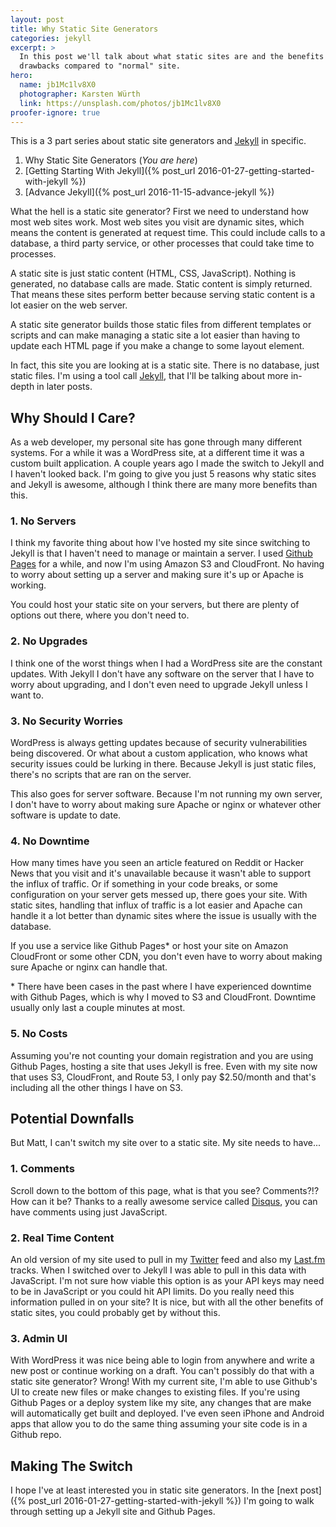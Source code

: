 ```yaml
---
layout: post
title: Why Static Site Generators
categories: jekyll
excerpt: >
  In this post we'll talk about what static sites are and the benefits and
  drawbacks compared to "normal" site.
hero:
  name: jb1Mc1lv8X0
  photographer: Karsten Würth
  link: https://unsplash.com/photos/jb1Mc1lv8X0
proofer-ignore: true
---
```

This is a 3 part series about static site generators and [Jekyll][jekyll] in
specific.

1. Why Static Site Generators (_You are here_)
2. [Getting Starting With Jekyll]({% post_url 2016-01-27-getting-started-with-jekyll %})
3. [Advance Jekyll]({% post_url 2016-11-15-advance-jekyll %})

What the hell is a static site generator? First we need to understand how most
web sites work. Most web sites you visit are dynamic sites, which means the
content is generated at request time. This could include calls to a database, a
third party service, or other processes that could take time to processes.

A static site is just static content (HTML, CSS, JavaScript). Nothing is
generated, no database calls are made. Static content is simply returned. That
means these sites perform better because serving static content is a lot easier
on the web server.

A static site generator builds those static files from different templates or
scripts and can make managing a static site a lot easier than having to update
each HTML page if you make a change to some layout element.

In fact, this site you are looking at is a static site. There is no database,
just static files. I'm using a tool call [Jekyll][jekyll], that I'll be talking
about more in-depth in later posts.

## Why Should I Care?

As a web developer, my personal site has gone through many different systems.
For a while it was a WordPress site, at a different time it was a custom built
application. A couple years ago I made the switch to Jekyll and I haven't looked
back. I'm going to give you just 5 reasons why static sites and Jekyll is
awesome, although I think there are many more benefits than this.

### 1. No Servers

I think my favorite thing about how I've hosted my site since switching to
Jekyll is that I haven't need to manage or maintain a server. I used
[Github Pages][gh-pages] for a while, and now I'm using Amazon S3 and
CloudFront. No having to worry about setting up a server and making sure it's up
or Apache is working.

You could host your static site on your servers, but there are plenty of options
out there, where you don't need to.

### 2. No Upgrades

I think one of the worst things when I had a WordPress site are the constant
updates. With Jekyll I don't have any software on the server that I have to
worry about upgrading, and I don't even need to upgrade Jekyll unless I want to.

### 3. No Security Worries

WordPress is always getting updates because of security vulnerabilities being
discovered. Or what about a custom application, who knows what security issues
could be lurking in there. Because Jekyll is just static files, there's no
scripts that are ran on the server.

This also goes for server software. Because I'm not running my own server, I
don't have to worry about making sure Apache or nginx or whatever other software
is update to date.

### 4. No Downtime

How many times have you seen an article featured on Reddit or Hacker News that
you visit and it's unavailable because it wasn't able to support the influx of
traffic. Or if something in your code breaks, or some configuration on your
server gets messed up, there goes your site. With static sites, handling that
influx of traffic is a lot easier and Apache can handle it a lot better than
dynamic sites where the issue is usually with the database.

If you use a service like Github Pages\* or host your site on Amazon CloudFront
or some other CDN, you don't even have to worry about making sure Apache or
nginx can handle that.

\* There have been cases in the past where I have experienced downtime with
Github Pages, which is why I moved to S3 and CloudFront. Downtime usually only
last a couple minutes at most.

### 5. No Costs

Assuming you're not counting your domain registration and you are using Github
Pages, hosting a site that uses Jekyll is free. Even with my site now that uses
S3, CloudFront, and Route 53, I only pay $2.50/month and that's including all
the other things I have on S3.

## Potential Downfalls

But Matt, I can't switch my site over to a static site. My site needs to have...

### 1. Comments

Scroll down to the bottom of this page, what is that you see? Comments?!? How
can it be? Thanks to a really awesome service called [Disqus][disqus], you can
have comments using just JavaScript.

### 2. Real Time Content

An old version of my site used to pull in my [Twitter][twitter] feed and also my
[Last.fm][lastfm] tracks. When I switched over to Jekyll I was able to pull in
this data with JavaScript. I'm not sure how viable this option is as your API
keys may need to be in JavaScript or you could hit API limits. Do you really
need this information pulled in on your site? It is nice, but with all the other
benefits of static sites, you could probably get by without this.

### 3. Admin UI

With WordPress it was nice being able to login from anywhere and write a new
post or continue working on a draft. You can't possibly do that with a static
site generator? Wrong! With my current site, I'm able to use Github's UI to
create new files or make changes to existing files. If you're using Github Pages
or a deploy system like my site, any changes that are make will automatically
get built and deployed. I've even seen iPhone and Android apps that allow you
to do the same thing assuming your site code is in a Github repo.

## Making The Switch

I hope I've at least interested you in static site generators. In the
[next post]({% post_url 2016-01-27-getting-started-with-jekyll %}) I'm going to
walk through setting up a Jekyll site and Github Pages.

[jekyll]: http://jekyllrb.com/
[gh-pages]: https://pages.github.com/
[disqus]: https://disqus.com/
[twitter]: https://twitter.com/mloberg
[lastfm]: http://www.last.fm/user/mloberg
